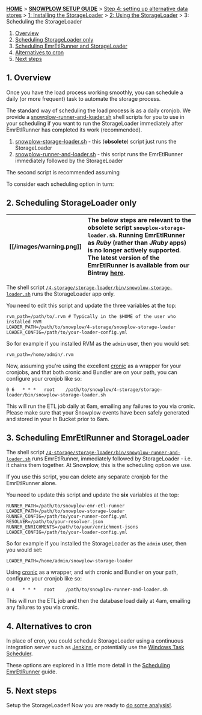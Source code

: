 [**HOME**](Home) > [**SNOWPLOW SETUP GUIDE**](Setting-up-Snowplow) > [Step 4: setting up alternative data stores](Setting-up-alternative-data-stores) > [1: Installing the StorageLoader](1-Installing-the-StorageLoader) > [2: Using the StorageLoader](2-Using-the-StorageLoader) > 3: Scheduling the StorageLoader

1. [Overview](#scheduling-overview)
2. [Scheduling StorageLoader only](#storage-loader-cron)
3. [Scheduling EmrEtlRunner and StorageLoader](#runner-and-loader-cron)
4. [Alternatives to cron](#cron-alternatives)
5. [Next steps](#next-steps)

<a name="scheduling-overview"/>

## 1. Overview

Once you have the load process working smoothly, you can schedule a daily (or more frequent) task to automate the storage process.

The standard way of scheduling the load process is as a daily cronjob. We provide a [snowplow-runner-and-loader.sh][combo-bash] shell scripts for you to use in your scheduling if you want to run the StorageLoader immediately after EmrEtlRunner has completed its work (recommended).

1. [snowplow-storage-loader.sh][loader-bash] - this (**obsolete**) script just runs the StorageLoader
2. [snowplow-runner-and-loader.sh][combo-bash] - this script runs the EmrEtlRunner immediately followed by the StorageLoader

The second script is recommended assuming

To consider each scheduling option in turn:

<a name="storage-loader-cron"/>

## 2. Scheduling StorageLoader only

[[/images/warning.png]] | The below steps are relevant to the obsolete script `snowplow-storage-loader.sh`. Running EmrEtlRunner as *Ruby* (rather than *JRuby* apps) is no longer actively supported. The latest version of the EmrEtlRunner is available from our Bintray [here](http://dl.bintray.com/snowplow/snowplow-generic/snowplow_emr_r77_great_auk.zip).
---|:---

The shell script [`/4-storage/storage-loader/bin/snowplow-storage-loader.sh`][loader-bash]
runs the StorageLoader app only.

You need to edit this script and update the three variables at the top:

    rvm_path=/path/to/.rvm # Typically in the $HOME of the user who installed RVM
    LOADER_PATH=/path/to/snowplow/4-storage/snowplow-storage-loader
    LOADER_CONFIG=/path/to/your-loader-config.yml

So for example if you installed RVM as the `admin` user, then you would set:

    rvm_path=/home/admin/.rvm

Now, assuming you're using the excellent [cronic][cronic] as a wrapper for
your cronjobs, and that both cronic and Bundler are on your path, you can
configure your cronjob like so:

    0 6   * * *   root    /path/to/snowplow/4-storage/storage-loader/bin/snowplow-storage-loader.sh

This will run the ETL job daily at 6am, emailing any failures to you via cronic. Please make
sure that your Snowplow events have been safely generated and stored in your In Bucket prior
to 6am.

<a name="runner-and-loader-cron"/>

## 3. Scheduling EmrEtlRunner and StorageLoader

The shell script [`/4-storage/storage-loader/bin/snowplow-runner-and-loader.sh`][combo-bash]
runs EmrEtlRunner, immediately followed by StorageLoader - i.e. it chains them together. At
Snowplow, this is the scheduling option we use.

If you use this script, you can delete any separate cronjob for the EmrEtlRunner alone.

You need to update this script and update the **six** variables at the top:

    RUNNER_PATH=/path/to/snowplow-emr-etl-runner
    LOADER_PATH=/path/to/snowplow-storage-loader
    RUNNER_CONFIG=/path/to/your-runner-config.yml
    RESOLVER=/path/to/your-resolver.json
    RUNNER_ENRICHMENTS=/path/to/your/enrichment-jsons
    LOADER_CONFIG=/path/to/your-loader-config.yml

So for example if you installed the StorageLoader as the `admin` user, then you would set:

    LOADER_PATH=/home/admin/snowplow-storage-loader

Using [cronic][cronic] as a wrapper, and with cronic and Bundler on your path, configure
your cronjob like so:

    0 4   * * *   root    /path/to/snowplow-runner-and-loader.sh

This will run the ETL job and then the database load daily at 4am, emailing any failures
to you via cronic.

<a name="cron-alternatives"/>

## 4. Alternatives to cron

In place of cron, you could schedule StorageLoader using a continuous integration
server such as [Jenkins][jenkins], or potentially use the
[Windows Task Scheduler][windows-task-scheduler].

These options are explored in a little more detail in the [Scheduling EmrEtlRunner](3-Scheduling-EmrEtlRunner) guide.

## 5. Next steps

Setup the StorageLoader! Now you are ready to [do some analysis!](Setting-up-Snowplow#step5).


[storage-loader]: https://github.com/snowplow/snowplow/tree/master/4-storage/storage-loader

[ice]: http://www.infobright.org/
[iee]: http://www.infobright.com/Products/
[irl]: https://github.com/snowplow/infobright-ruby-loader

[hive-etl]: https://github.com/snowplow/snowplow/tree/master/3-enrich/hive-etl
[trackers]: https://github.com/snowplow/snowplow/tree/master/1-trackers
[collectors]: https://github.com/snowplow/snowplow/tree/master/2-collectors
[getting-started]: http://snowplowanalytics.com/product/get-started.html

[git-install]: http://git-scm.com/book/en/Getting-Started-Installing-Git
[ruby-install]: http://www.ruby-lang.org/en/downloads/
[nokogiri-install]: http://nokogiri.org/tutorials/installing_nokogiri.html
[rubygems-install]: http://docs.rubygems.org/read/chapter/3

[config-yml]: https://github.com/snowplow/snowplow/blob/master/4-storage/storage-loader/config/config.yml
[loader-bash]: https://github.com/snowplow/snowplow/blob/r76-changeable-hawk-eagle/4-storage/storage-loader/bin/snowplow-storage-loader.sh
[combo-bash]: https://github.com/snowplow/snowplow/blob/master/4-storage/storage-loader/bin/snowplow-runner-and-loader.sh

[cronic]: http://habilis.net/cronic/
[jenkins]: http://jenkins-ci.org/
[jenkins-tutorial]: http://blog.lusis.org/blog/2012/01/23/lowtech-monitoring-with-jenkins/
[windows-task-scheduler]: http://en.wikipedia.org/wiki/Windows_Task_Scheduler#Task_Scheduler_2.0
